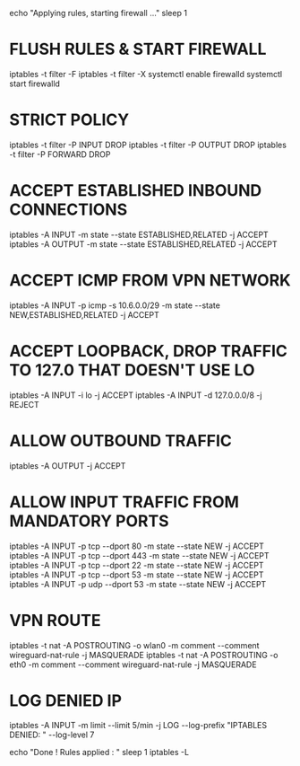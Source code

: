 echo "Applying rules, starting firewall ..."
sleep 1

# FLUSH RULES & START FIREWALL
iptables -t filter -F
iptables -t filter -X
systemctl enable firewalld
systemctl start firewalld

# STRICT POLICY
iptables -t filter -P INPUT DROP
iptables -t filter -P OUTPUT DROP
iptables -t filter -P FORWARD DROP

# ACCEPT ESTABLISHED INBOUND CONNECTIONS
iptables -A INPUT -m state --state ESTABLISHED,RELATED -j ACCEPT
iptables -A OUTPUT -m state --state ESTABLISHED,RELATED -j ACCEPT

# ACCEPT ICMP FROM VPN NETWORK
iptables -A INPUT -p icmp -s 10.6.0.0/29 -m state --state NEW,ESTABLISHED,RELATED -j ACCEPT

# ACCEPT LOOPBACK, DROP TRAFFIC TO 127.0 THAT DOESN'T USE LO
iptables -A INPUT -i lo -j ACCEPT
iptables -A INPUT -d 127.0.0.0/8 -j REJECT

# ALLOW OUTBOUND TRAFFIC
iptables -A OUTPUT -j ACCEPT

# ALLOW INPUT TRAFFIC FROM MANDATORY PORTS
iptables -A INPUT -p tcp --dport 80 -m state --state NEW -j ACCEPT
iptables -A INPUT -p tcp --dport 443 -m state --state NEW -j ACCEPT
iptables -A INPUT -p tcp --dport 22 -m state --state NEW -j ACCEPT
iptables -A INPUT -p tcp --dport 53 -m state --state NEW -j ACCEPT
iptables -A INPUT -p udp --dport 53 -m state --state NEW -j ACCEPT

# VPN ROUTE
iptables -t nat -A POSTROUTING -o wlan0 -m comment --comment wireguard-nat-rule -j MASQUERADE
iptables -t nat -A POSTROUTING -o eth0 -m comment --comment wireguard-nat-rule -j MASQUERADE

# LOG DENIED IP
iptables -A INPUT -m limit --limit 5/min -j LOG --log-prefix "IPTABLES DENIED: " --log-level 7

echo "Done ! Rules applied : "
sleep 1
iptables -L
